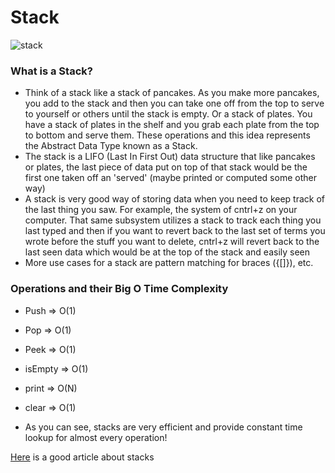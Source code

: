 # Stack

![stack](https://upload.wikimedia.org/wikipedia/commons/thumb/b/b4/Lifo_stack.png/700px-Lifo_stack.png)

### What is a Stack?

- Think of a stack like a stack of pancakes. As you make more pancakes, you add to the stack and then you can take one off from the top to serve to yourself or others until the stack is empty. Or a stack of plates. You have a stack of plates in the shelf and you grab each plate from the top to bottom and serve them. These operations and this idea represents the Abstract Data Type known as a Stack.
- The stack is a LIFO (Last In First Out) data structure that like pancakes or plates, the last piece of data put on top of that stack would be the first one taken off an 'served' (maybe printed or computed some other way)
- A stack is very good way of storing data when you need to keep track of the last thing you saw. For example, the system of cntrl+z on your computer. That same subsystem utilizes a stack to track each thing you last typed and then if you want to revert back to the last set of terms you wrote before the stuff you want to delete, cntrl+z will revert back to the last seen data which would be at the top of the stack and easily seen
- More use cases for a stack are pattern matching for braces ({[]}), etc.

### Operations and their Big O Time Complexity

- Push => O(1)
- Pop => O(1)
- Peek => O(1)
- isEmpty => O(1)
- print => O(N)
- clear => O(1)

- As you can see, stacks are very efficient and provide constant time lookup for almost every operation!

[Here](<https://en.wikipedia.org/wiki/Stack_(abstract_data_type)>) is a good article about stacks
